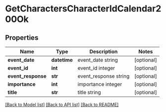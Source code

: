 # GetCharactersCharacterIdCalendar200Ok

## Properties
Name | Type | Description | Notes
------------ | ------------- | ------------- | -------------
**event_date** | **datetime** | event_date string | [optional] 
**event_id** | **int** | event_id integer | [optional] 
**event_response** | **str** | event_response string | [optional] 
**importance** | **int** | importance integer | [optional] 
**title** | **str** | title string | [optional] 

[[Back to Model list]](../README.md#documentation-for-models) [[Back to API list]](../README.md#documentation-for-api-endpoints) [[Back to README]](../README.md)


